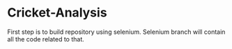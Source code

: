 # Cricket-Analysis

First step is to build repository using selenium. Selenium branch will contain all the code related to that.
